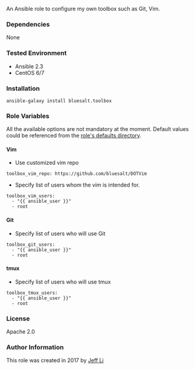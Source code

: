 An Ansible role to configure my own toolbox such as Git, Vim.

### Dependencies
None

### Tested Environment
* Ansible 2.3
* CentOS 6/7

### Installation

```
ansible-galaxy install bluesalt.toolbox
```

### Role Variables
All the available options are not mandatory at the moment. Default values could be  referenced from the [role's defaults directory](defaults/main.yml).


#### Vim

* Use customized vim repo

```
toolbox_vim_repo: https://github.com/bluesalt/DOTVim
```

* Specify list of users whom the vim is intended for.

```
toolbox_vim_users:
  - "{{ ansible_user }}"
  - root
```

#### Git

* Specify list of users who will use Git

```
toolbox_git_users:
  - "{{ ansible_user }}"
  - root
```

#### tmux
* Specify list of users who will use tmux

```
toolbox_tmux_users:
  - "{{ ansible_user }}"
  - root
```

### License
Apache 2.0

### Author Information

This role was created in 2017 by [Jeff Li](https://blog.jeffli.me)
